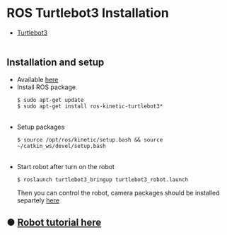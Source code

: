 # ROS Turtlebot3 Installation
+ [Turtlebot3](http://emanual.robotis.com/docs/en/platform/turtlebot3/overview/)
</br></br>

## Installation and setup
+ Available [here](http://emanual.robotis.com/docs/en/platform/turtlebot3/setup/#setup)
+ Install ROS package
  ~~~
  $ sudo apt-get update
  $ sudo apt-get install ros-kinetic-turtlebot3*
  ~~~
  </br>
+ Setup packages
  ~~~
  $ source /opt/ros/kinetic/setup.bash && source ~/catkin_ws/devel/setup.bash
  ~~~
  </br>
+ Start robot after turn on the robot
  ~~~
  $ roslaunch turtlebot3_bringup turtlebot3_robot.launch
  ~~~
  Then you can control the robot, camera packages should be installed separtely [here](http://emanual.robotis.com/docs/en/platform/turtlebot3/appendix_raspi_cam/#appendix-raspberry-pi-camera)
  </br>

## ● [Robot tutorial here](https://github.com/engcang/turtlebot3) 
